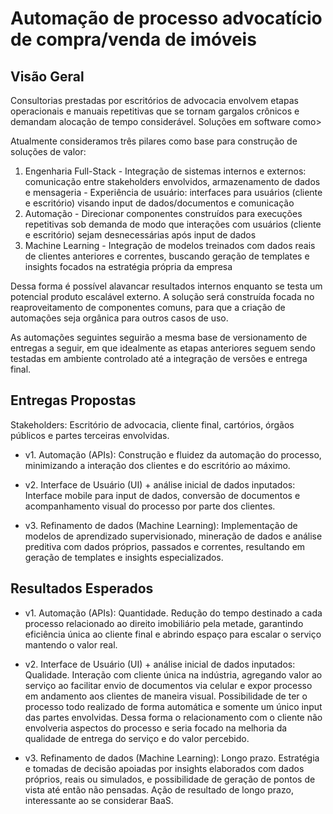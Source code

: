 # Automação de processo advocatício de compra/venda de imóveis

## Visão Geral

Consultorias prestadas por escritórios de advocacia envolvem etapas operacionais e manuais repetitivas que se tornam gargalos crônicos e demandam alocação de tempo considerável. Soluções em software como>

Atualmente consideramos três pilares como base para construção de soluções de valor:
1. Engenharia Full-Stack
        - Integração de sistemas internos e externos: comunicação entre stakeholders envolvidos, armazenamento de dados e mensageria
        - Experiência de usuário: interfaces para usuários (cliente e escritório) visando input de dados/documentos e comunicação
2. Automação
        - Direcionar componentes construídos para execuções repetitivas sob demanda de modo que interações com usuários (cliente e escritório) sejam desnecessárias após input de dados
3. Machine Learning
        - Integração de modelos treinados com dados reais de clientes anteriores e correntes, buscando geração de templates e insights focados na estratégia própria da empresa

Dessa forma é possível alavancar resultados internos enquanto se testa um potencial produto escalável externo. A solução será construída focada no reaproveitamento de componentes comuns, para que a criação de automações seja orgânica para outros casos de uso.

As automações seguintes seguirão a mesma base de versionamento de entregas a seguir, em que idealmente as etapas anteriores seguem sendo testadas em ambiente controlado até a integração de versões e entrega final.

## Entregas Propostas

Stakeholders: Escritório de advocacia, cliente final, cartórios, órgãos públicos e partes terceiras envolvidas.

- v1. Automação (APIs): Construção e fluidez da automação do processo, minimizando a interação dos clientes e do escritório ao máximo.

- v2. Interface de Usuário (UI) + análise inicial de dados inputados: Interface mobile para input de dados, conversão de documentos e acompanhamento visual do processo por parte dos clientes.

- v3. Refinamento de dados (Machine Learning): Implementação de modelos de aprendizado supervisionado, mineração de dados e análise preditiva com dados próprios, passados e correntes, resultando em geração de templates e insights especializados.


## Resultados Esperados

- v1. Automação (APIs): Quantidade. Redução do tempo destinado a cada processo relacionado ao direito imobiliário pela metade, garantindo eficiência única ao cliente final e abrindo espaço para escalar o serviço mantendo o valor real.

- v2. Interface de Usuário (UI) + análise inicial de dados inputados: Qualidade. Interação com cliente única na indústria, agregando valor ao serviço ao facilitar envio de documentos via celular e expor processo em andamento aos clientes de maneira visual. Possibilidade de ter o processo todo realizado de forma automática e somente um único input das partes envolvidas. Dessa forma o relacionamento com o cliente não envolveria aspectos do processo e seria focado na melhoria da qualidade de entrega do serviço e do valor percebido.

- v3. Refinamento de dados (Machine Learning): Longo prazo. Estratégia e tomadas de decisão apoiadas por insights elaborados com dados próprios, reais ou simulados, e possibilidade de geração de pontos de vista até então não pensadas. Ação de resultado de longo prazo, interessante ao se considerar BaaS.
